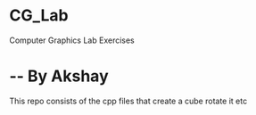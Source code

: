 # CG_Lab
Computer Graphics Lab Exercises


-- By Akshay
=======
This repo consists of the cpp files that create a cube rotate it etc

